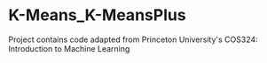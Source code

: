 # K-Means_K-MeansPlus
Project contains code adapted from Princeton University's COS324: Introduction to Machine Learning
